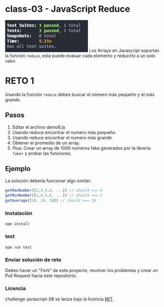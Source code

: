 # class-03 - JavaScript Reduce
![](https://raw.githubusercontent.com/Angelozam17/challenge-javascript-10/master/src/assets/test.png)
Los Arrays en Javascript soportan la función `reduce`, esta puede evaluar cada elemento y reducirlo a un solo valor.

# RETO 1

Usando la función `reduce` debes buscar el número más pequeño y el más grande.

## Pasos

1. Editar el archivo demo6.js
1. Usando reduce encontrar el numero más pequeño.
1. Usando reduce encontrar el numero más grande.
1. Obtener el promedio de un array.
1. Plus: Crear un array de 1000 números fake generados por la librería `faker` y probar las funciones.

## Ejemplo
La solución debería funcionar algo similar:

```js
getMaxNumber([2,4,5,6, ...]) // should === 6
getMinNumber([2,4,5,6, ...]) // should === 2
getAverage([10, 10, 10]) // should === 10
```

### Instalación
```
npm install
```

### test
```
npm run test
```

### Enviar solución de reto
Debes hacer un "Fork" de este proyecto, revolver los problemas y crear un Pull Request hacia este repositorio.

### Licencia
challenge-javascript-08 se lanza bajo la licencia [MIT](https://opensource.org/licenses/MIT).
